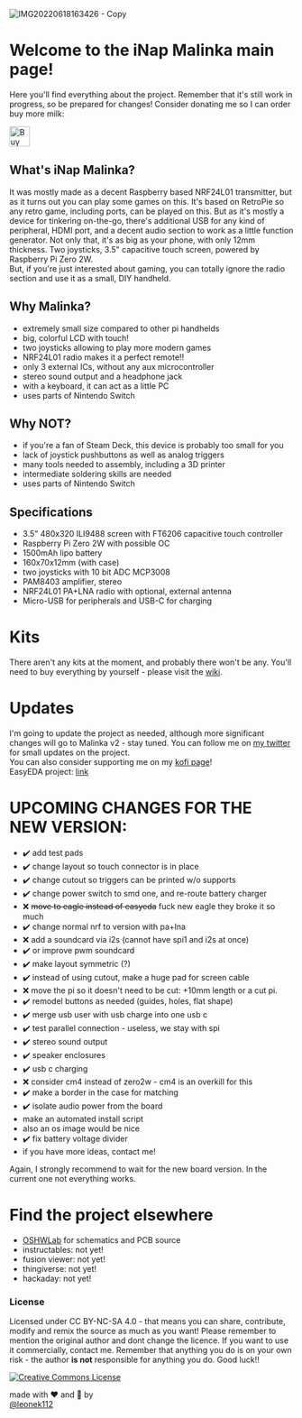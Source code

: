 ![IMG20220618163426 - Copy](https://user-images.githubusercontent.com/36605644/174472050-c643f2aa-f4e9-433c-a007-6438bcb5a908.jpg)

# Welcome to the iNap Malinka main page!
Here you'll find everything about the project. Remember that it's still work in progress, so be prepared for changes!
Consider donating me so I can order buy more milk:

<a href='https://ko-fi.com/V7V2B5527' target='_blank'><img height='36' style='border:0px;height:36px;' src='https://cdn.ko-fi.com/cdn/kofi3.png?v=3' border='0' alt='Buy Me a Coffee at ko-fi.com' /></a>

## What's iNap Malinka?
It was mostly made as a decent Raspberry based NRF24L01 transmitter, but as it turns out you can play some games on this. It's based on RetroPie so any retro game, including ports, can be played on this. But as it's mostly a device for tinkering on-the-go, there's additional USB for any kind of peripheral, HDMI port, and a decent audio section to work as a little function generator.
Not only that, it's as big as your phone, with only 12mm thickness. Two joysticks, 3.5" capacitive touch screen, powered by Raspberry Pi Zero 2W.  
But, if you're just interested about gaming, you can totally ignore the radio section and use it as a small, DIY handheld.

## Why Malinka?
* extremely small size compared to other pi handhelds
* big, colorful LCD with touch!
* two joysticks allowing to play more modern games
* NRF24L01 radio makes it a perfect remote!!
* only 3 external ICs, without any aux microcontroller
* stereo sound output and a headphone jack
* with a keyboard, it can act as a little PC
* uses parts of Nintendo Switch
## Why NOT?
* if you're a fan of Steam Deck, this device is probably too small for you
* lack of joystick pushbuttons as well as analog triggers
* many tools needed to assembly, including a 3D printer
* intermediate soldering skills are needed
* uses parts of Nintendo Switch

## Specifications
* 3.5" 480x320 ILI9488 screen with FT6206 capacitive touch controller
* Raspberry Pi Zero 2W with possible OC
* 1500mAh lipo battery
* 160x70x12mm (with case)
* two joysticks with 10 bit ADC MCP3008
* PAM8403 amplifier, stereo
* NRF24L01 PA+LNA radio with optional, external antenna
* Micro-USB for peripherals and USB-C for charging
# Kits
There aren't any kits at the moment, and probably there won't be any. You'll need to buy everything by yourself - please visit the [wiki](https://github.com/Leoneq/iNapMalinka/wiki).
# Updates
I'm going to update the project as needed, although more significant changes will go to Malinka v2 - stay tuned. You can follow me on [my twitter](https://twitter.com/leoneq112) for small updates on the project.  
You can also consider supporting me on my [kofi page](https://ko-fi.com/leoneq)!  
EasyEDA project: [link](https://oshwlab.com/leoneq/konsola)

# UPCOMING CHANGES FOR THE NEW VERSION:  
* ✔️ add test pads  
* ✔️ change layout so touch connector is in place  
* ✔️ change cutout so triggers can be printed w/o supports  
* ✔️ change power switch to smd one, and re-route battery charger
* ❌ <s>move to eagle instead of easyeda</s> fuck new eagle they broke it so much 
* ✔️ change normal nrf to version with pa+lna
* ❌ add a soundcard via i2s (cannot have spi1 and i2s at once)
* ✔️ or improve pwm soundcard
* ✔️ make layout symmetric (?)
* ✔️ instead of using cutout, make a huge pad for screen cable
* ❌ move the pi so it doesn't need to be cut: +10mm length or a cut pi.
* ✔️ remodel buttons as needed (guides, holes, flat shape)
* ✔️ merge usb user with usb charge into one usb c
* ✔️ test parallel connection - useless, we stay with spi
* ✔️ stereo sound output
* ✔️ speaker enclosures 
* ✔️ usb c charging
* ❌ consider cm4 instead of zero2w - cm4 is an overkill for this
* ✔️ make a border in the case for matching
* ✔️ isolate audio power from the board
* make an automated install script
* also an os image would be nice
* ✔️ fix battery voltage divider
* if you have more ideas, contact me!

Again, I strongly recommend to wait for the new board version. In the current one not everything works.

# Find the project elsewhere
* [OSHWLab](https://oshwlab.com/leoneq/konsola) for schematics and PCB source
* instructables: not yet!
* fusion viewer: not yet!
* thingiverse: not yet!
* hackaday: not yet!

### License
Licensed under CC BY-NC-SA 4.0 - that means you can share, contribute, modify and remix the source as much as you want!
Please remember to mention the original author and dont change the licence. If you want to use it commercially, contact me. 
Remember that anything you do is on your own risk - the author **is not** responsible for anything you do. Good luck!!  

<a rel="license" href="http://creativecommons.org/licenses/by-nc-sa/4.0/"><img alt="Creative Commons License" style="border-width:0" src="https://i.creativecommons.org/l/by-nc-sa/4.0/88x31.png" /></a>

made with ❤ and 🥛 by  
[@leonek112](https://twitter.com/leoneq112)

